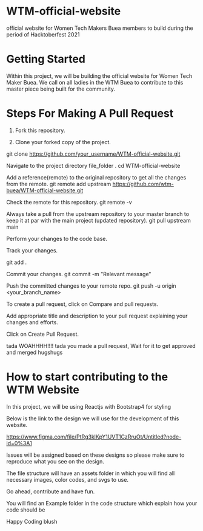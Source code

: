 # WTM-official-website
official website for Women Tech Makers Buea members to build during the period of Hacktoberfest 2021

  # Getting Started
Within this project, we will be building the official website for Women Tech Maker Buea.
We call on all ladies in the WTM Buea to contribute to this master piece being built for the community.

# Steps For Making A Pull Request 
1) Fork this repository.

2) Clone your forked copy of the project.

git clone https://github.com/your_username/WTM-official-website.git

Navigate to the project directory file_folder .
cd WTM-official-website

Add a reference(remote) to the original repository to get all the changes from the remote.
git remote add upstream https://github.com/wtm-buea/WTM-official-website.git

Check the remote for this repository.
git remote -v
 
Always take a pull from the upstream repository to your master branch to keep it at par with the main project (updated repository).
git pull upstream main


Perform your changes to the code base.

Track your changes.

git add .

Commit your changes.
git commit -m "Relevant message"

Push the committed changes to your remote repo.
git push -u origin <your_branch_name>

To create a pull request, click on Compare and pull requests.

Add appropriate title and description to your pull request explaining your changes and efforts.

Click on Create Pull Request.

tada WOAHHHH!!!! tada you made a pull request, Wait for it to get approved and merged hugshugs



# How to start contributing to the WTM Website

In this project, we will be using Reactjs with Bootstrap4 for styling

Below is the link to the design we will use for the development of this website.

https://www.figma.com/file/PtRg3klKpY1UVT1CzRruOt/Untitled?node-id=0%3A1

Issues will be assigned based on these designs so please make sure to reproduce what you see on the design.

The file structure will have an assets folder in which you will find all necessary images, color codes, and svgs to use.

Go ahead, contribute and have fun.

You will find an Example folder in the code structure which explain how your code should be

Happy Coding blush



 

